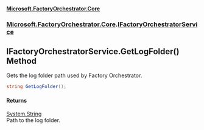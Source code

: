 #### [Microsoft.FactoryOrchestrator.Core](./Microsoft-FactoryOrchestrator-Core.md 'Microsoft.FactoryOrchestrator.Core')
### [Microsoft.FactoryOrchestrator.Core](./Microsoft-FactoryOrchestrator-Core.md 'Microsoft.FactoryOrchestrator.Core').[IFactoryOrchestratorService](./Microsoft-FactoryOrchestrator-Core-IFactoryOrchestratorService.md 'Microsoft.FactoryOrchestrator.Core.IFactoryOrchestratorService')
## IFactoryOrchestratorService.GetLogFolder() Method
Gets the log folder path used by Factory Orchestrator.  
```csharp
string GetLogFolder();
```
#### Returns
[System.String](https://docs.microsoft.com/en-us/dotnet/api/System.String 'System.String')  
Path to the log folder.  
